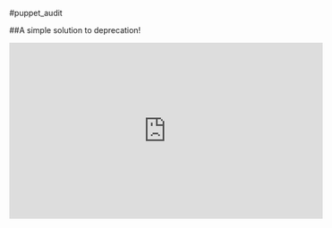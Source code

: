 <!SLIDE center cover>

#puppet_audit

##A simple solution to deprecation!
<iframe width="560" height="315" src="https://www.youtube.com/embed/kLYAK1_r0Zg" frameborder="0" allowfullscreen></iframe>
